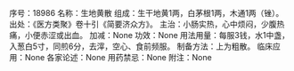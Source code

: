 序号：18986
名称：生地黄散
组成：生干地黄1两，白茅根1两，木通1两（锉）。
出处：《医方类聚》卷十引《简要济众方》。
主治：小肠实热，心中烦闷，少腹热痛，小便赤涩或出血。
加减：None
功效：None
用法用量：每服3钱，水1中盏，入葱白5寸，同煎6分，去滓，空心、食前频服。
制备方法：上为粗散。
临床应用：None
各家论述：None
用药禁忌：None
附注：None
